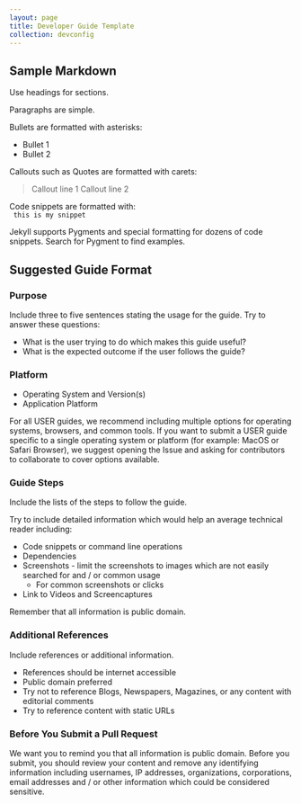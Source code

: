 ```yaml
---
layout: page
title: Developer Guide Template
collection: devconfig
---
```


## Sample Markdown
Use headings for sections.

Paragraphs are simple.

Bullets are formatted with asterisks:

* Bullet 1
* Bullet 2

Callouts such as Quotes are formatted with carets:
> Callout line 1
> Callout line 2

Code snippets are formatted with:  
<code>
this is my snippet
</code>

Jekyll supports Pygments and special formatting for dozens of code snippets.  Search for Pygment to find examples.

## Suggested Guide Format

### Purpose
Include three to five sentences stating the usage for the guide. Try to answer these questions:

* What is the user trying to do which makes this guide useful?
* What is the expected outcome if the user follows the guide?

### Platform
* Operating System and Version(s)
* Application Platform

For all USER guides, we recommend including multiple options for operating systems, browsers, and common tools.  If you want to submit a USER guide specific to a single operating system or platform (for example: MacOS or Safari Browser), we suggest opening the Issue and asking for contributors to collaborate to cover options available.  

### Guide Steps
Include the lists of the steps to follow the guide.

Try to include detailed information which would help an average technical reader including:
* Code snippets or command line operations
* Dependencies
* Screenshots - limit the screenshots to images which are not easily searched for and / or common usage
  * For common screenshots or clicks
* Link to Videos and Screencaptures

Remember that all information is public domain.  

### Additional References
Include references or additional information.  

*  References should be internet accessible
*  Public domain preferred
*  Try not to reference Blogs, Newspapers, Magazines, or any content with editorial comments
*  Try to reference content with static URLs

### Before You Submit a Pull Request
We want you to remind you that all information is public domain.  Before you submit, you should review your content and remove any identifying information including usernames, IP addresses, organizations, corporations, email addresses and / or other information which could be considered sensitive.   
